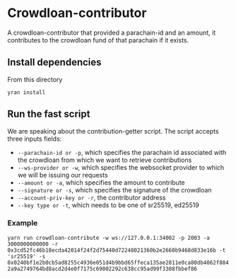 # Crowdloan-contributor

A crowdloan-contributor that provided a parachain-id and an amount, it contributes to the crowdloan fund of that parachain if it exists.

## Install dependencies
From this directory

`yran install`

## Run the fast script
We are speaking about the contribution-getter script. The script accepts three inputs fields:
- `--parachain-id or -p`, which specifies the parachain id associated with the crowdloan from which we want to retrieve contributions
- `--ws-provider or -w`, which specifies the websocket provider to which we will be issuing our requests
- `--amount or -a`, which specifies the amount to contribute
- `--signature or -s`, which specifies the signature of the crowdloan
- `--account-priv-key or -r`, the contributor address
- `--key type or -t`, which needs to be one of sr25519, ed25519

### Example
`yarn run crowdloan-contribute -w ws://127.0.0.1:34002 -p 2003 -a 3000000000000 -r 0x3cd52fc46b18ecda42014f24f2d75440d72248021360b2e2660b9468d833e16b -t 'sr25519' -s 0x0240bf1e2b0cb5ad8255c4936e051d4b9bbd65ffeca135ae2811e0ca80db4062f8842a9a2749764bd8acd2d4e0f7175c69002292c638cc95ad99f3308fbbef86`


